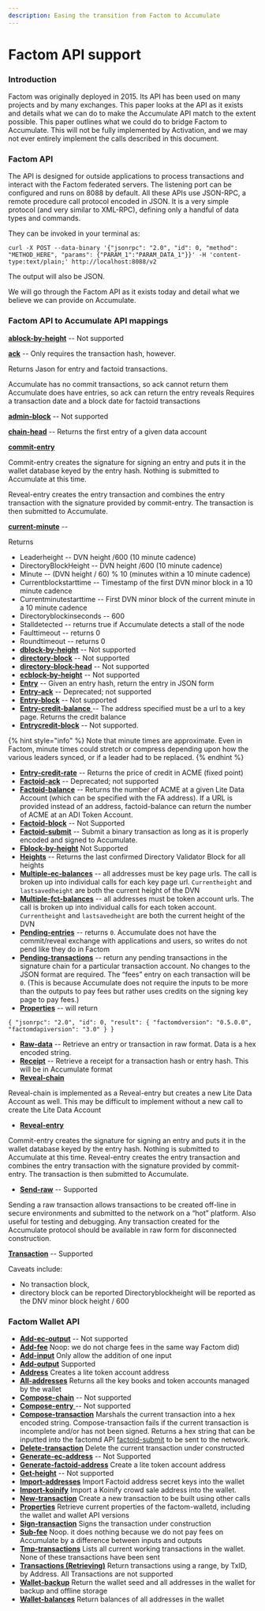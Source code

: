 ```yaml
---
description: Easing the transition from Factom to Accumulate
---
```


# Factom API support

### **Introduction**

&#x20;Factom was originally deployed in 2015. Its API has been used on many projects and by many exchanges. This paper looks at the API as it exists and details what we can do to make the Accumulate API match to the extent possible. This paper outlines what we could do to bridge Factom to Accumulate. This will not be fully implemented by Activation, and we may not ever entirely implement the calls described in this document.&#x20;

### **Factom API**

The API is designed for outside applications to process transactions and interact with the Factom federated servers. The listening port can be configured and runs on 8088 by default. All these APIs use JSON-RPC, a remote procedure call protocol encoded in JSON. It is a very simple protocol (and very similar to XML-RPC), defining only a handful of data types and commands.&#x20;

They can be invoked in your terminal as:&#x20;

```
curl -X POST --data-binary '{"jsonrpc": "2.0", "id": 0, "method": "METHOD_HERE", "params": {"PARAM_1":"PARAM_DATA_1"}}' -H 'content-type:text/plain;' http://localhost:8088/v2 
```

The output will also be JSON.&#x20;

We will go through the Factom API as it exists today and detail what we believe we can provide on Accumulate.

### **Factom API to Accumulate API mappings**

[**ablock-by-height**](https://docs.factomprotocol.org/start/factom-api-docs/factomd-api#ablock-by-height) -- Not supported&#x20;

[**ack**](https://docs.factomprotocol.org/start/factom-api-docs/factomd-api#ack) -- Only requires the transaction hash, however.&#x20;

Returns Jason for entry and factoid transactions.&#x20;

Accumulate has no commit transactions, so ack cannot return them Accumulate does have entries, so ack can return the entry reveals Requires a transaction date and a block date for factoid transactions&#x20;

[**admin-block**](https://docs.factomprotocol.org/start/factom-api-docs/factomd-api#admin-block) -- Not supported&#x20;

[**chain-head**](https://docs.factomprotocol.org/start/factom-api-docs/factomd-api#chain-head) -- Returns the first entry of a given data account&#x20;

[**commit-entry** ](https://docs.factomprotocol.org/start/factom-api-docs/factomd-api#commit-entry)

Commit-entry creates the signature for signing an entry and puts it in the wallet database keyed by the entry hash. Nothing is submitted to Accumulate at this time.&#x20;

Reveal-entry creates the entry transaction and combines the entry transaction with the signature provided by commit-entry. The transaction is then submitted to Accumulate.



[**current-minute**](https://docs.factomprotocol.org/start/factom-api-docs/factomd-api#current-minute) --&#x20;

Returns&#x20;

* Leaderheight -- DVN height /600 (10 minute cadence)&#x20;
* DirectoryBlockHeight -- DVN height /600 (10 minute cadence)&#x20;
* Minute -- (DVN height / 60) % 10 (minutes within a 10 minute cadence)&#x20;
* Currentblockstarttime -- Timestamp of the first DVN minor block in a 10 minute cadence
* Currentminutestarttime -- First DVN minor block of the current minute in a 10 minute cadence
* Directoryblockinseconds -- 600&#x20;
* Stalldetected -- returns true if Accumulate detects a stall of the node&#x20;
* Faulttimeout -- returns 0&#x20;
* Roundtimeout -- returns 0&#x20;
* [**dblock-by-height**](https://docs.factomprotocol.org/start/factom-api-docs/factomd-api#dblock-by-height) -- Not supported&#x20;
* [**directory-block**](https://docs.factomprotocol.org/start/factom-api-docs/factomd-api#directory-block) -- Not supported&#x20;
* [**directory-block-head**](https://docs.factomprotocol.org/start/factom-api-docs/factomd-api#directory-block-head) -- Not supported&#x20;
* [**ecblock-by-height**](https://docs.factomprotocol.org/start/factom-api-docs/factomd-api#ecblock-by-height) -- Not supported&#x20;
* [**Entry**](https://docs.factomprotocol.org/start/factom-api-docs/factomd-api#entry) -- Given an entry hash, return the entry in JSON form&#x20;
* [**Entry-ack**](https://docs.factomprotocol.org/start/factom-api-docs/factomd-api#entry-ack) -- Deprecated; not supported&#x20;
* [**Entry-block**](https://docs.factomprotocol.org/start/factom-api-docs/factomd-api#entry-block) -- Not supported&#x20;
* [**Entry-credit-balance** ](https://docs.factomprotocol.org/start/factom-api-docs/factomd-api#entry-credit-balance)-- The address specified must be a url to a key page. Returns the credit balance&#x20;
* [**Entrycredit-block**](https://docs.factomprotocol.org/start/factom-api-docs/factomd-api#entrycredit-block) -- Not supported.

{% hint style="info" %}
Note that minute times are approximate.  Even in Factom, minute times could stretch or compress depending upon how the various leaders synced, or if a leader had to be replaced.
{% endhint %}

* [**Entry-credit-rate**](https://docs.factomprotocol.org/start/factom-api-docs/factomd-api#entry-credit-rate) -- Returns the price of credit in ACME (fixed point)
* [**Factoid-ack**](https://docs.factomprotocol.org/start/factom-api-docs/factomd-api#factoid-ack) -- Deprecated; not supported
* [**Factoid-balance**](https://docs.factomprotocol.org/start/factom-api-docs/factomd-api#factoid-balance) -- Returns the number of ACME at a given Lite Data Account (which can be specified with the FA address).  If a URL is provided instead of an address, factoid-balance can return the number of ACME at an ADI Token Account.
* [**Factoid-block**](https://docs.factomprotocol.org/start/factom-api-docs/factomd-api#factoid-block) -- Not Supported
* [**Factoid-submit**](https://docs.factomprotocol.org/start/factom-api-docs/factomd-api#factoid-submit) -- Submit a binary transaction as long as it is properly encoded and signed to Accumulate.
* [**Fblock-by-height**](https://docs.factomprotocol.org/start/factom-api-docs/factomd-api#fblock-by-height) Not Supported
* [**Heights**](https://docs.factomprotocol.org/start/factom-api-docs/factomd-api#heights) -- Returns the last confirmed Directory Validator Block for all heights
* [**Multiple-ec-balances**](https://docs.factomprotocol.org/start/factom-api-docs/factomd-api#multiple-ec-balances) -- all addresses must be key page urls. The call is broken up into individual calls for each key page url.  `Currentheight` and `lastsavedheight` are both the current height of the DVN
* [**Multiple-fct-balances**](https://docs.factomprotocol.org/start/factom-api-docs/factomd-api#multiple-fct-balances) -- all addresses must be token account urls.  The call is broken up into individual calls for each token account.  `Currentheight` and `lastsavedheight` are both the current height of the DVN
* [**Pending-entries**](https://docs.factomprotocol.org/start/factom-api-docs/factomd-api#pending-entries) -- returns `0`.  Accumulate does not have the commit/reveal exchange with applications and users, so writes do not pend like they do in Factom
* [**Pending-transactions**](https://docs.factomprotocol.org/start/factom-api-docs/factomd-api#pending-transactions) -- return any pending transactions in the signature chain for a particular transaction account.  No changes to the JSON format are required.  The “fees” entry on each transaction will be `0`.  (This is because Accumulate does not require the inputs to be more than the outputs to pay fees but rather uses credits on the signing key page to pay fees.)
* [**Properties**](https://docs.factomprotocol.org/start/factom-api-docs/factomd-api#properties) -- will return&#x20;

```
{ "jsonrpc": "2.0", "id": 0, "result": { "factomdversion": "0.5.0.0", "factomdapiversion": "3.0" } }
```

* [**Raw-data**](https://docs.factomprotocol.org/start/factom-api-docs/factomd-api#raw-data) -- Retrieve an entry or transaction in raw format.  Data is a hex encoded string.
* [**Receipt**](https://docs.factomprotocol.org/start/factom-api-docs/factomd-api#receipt) -- Retrieve a receipt for a transaction hash or entry hash.  This will be in Accumulate format
* [**Reveal-chain**](https://docs.factomprotocol.org/start/factom-api-docs/factomd-api#reveal-chain)

Reveal-chain is implemented as a Reveal-entry but creates a new Lite Data Account as well. This may be difficult to implement without a new call to create the Lite Data Account

* [**Reveal-entry**](https://docs.factomprotocol.org/start/factom-api-docs/factomd-api#reveal-entry)&#x20;

Commit-entry creates the signature for signing an entry and puts it in the wallet database keyed by the entry hash. Nothing is submitted to Accumulate at this time. Reveal-entry creates the entry transaction and combines the entry transaction with the signature provided by commit-entry. The transaction is then submitted to Accumulate.

* [**Send-raw**](https://docs.factomprotocol.org/start/factom-api-docs/factomd-api#send-raw-message) -- Supported&#x20;

Sending a raw transaction allows transactions to be created off-line in secure environments and submitted to the network on a “hot” platform. Also useful for testing and debugging. Any transaction created for the Accumulate protocol should be available in raw form for disconnected construction.

[**Transaction**](https://docs.factomprotocol.org/start/factom-api-docs/factomd-api#transaction) -- Supported&#x20;

Caveats include:&#x20;

* No transaction block,&#x20;
* directory block can be reported Directoryblockheight will be reported as the DNV minor block height / 600

### **Factom Wallet API**&#x20;

* [**Add-ec-output**](https://docs.factomprotocol.org/start/factom-api-docs/factom-walletd-api#add-ec-output) -- Not supported
* [**Add-fee**](https://docs.factomprotocol.org/start/factom-api-docs/factom-walletd-api#add-fee) Noop: we do not charge fees in the same way Factom did)
* [**Add-input**](https://docs.factomprotocol.org/start/factom-api-docs/factom-walletd-api#add-input) Only allow the addition of one input
* [**Add-output**](https://docs.factomprotocol.org/start/factom-api-docs/factom-walletd-api#add-output) Supported
* [**Address**](https://docs.factomprotocol.org/start/factom-api-docs/factom-walletd-api#address) Creates a lite token account address
* [**All-addresses**](https://docs.factomprotocol.org/start/factom-api-docs/factom-walletd-api#all-addresses) Returns all the key books and token accounts managed by the wallet
* [**Compose-chain**](https://docs.factomprotocol.org/start/factom-api-docs/factom-walletd-api#compose-chain) -- Not supported
* [**Compose-entry** ](https://docs.factomprotocol.org/start/factom-api-docs/factom-walletd-api#compose-entry)-- Not supported
* [**Compose-transaction**](https://docs.factomprotocol.org/start/factom-api-docs/factom-walletd-api#compose-transaction) Marshals the current transaction into a hex encoded string. Compose-transaction fails if the current transaction is incomplete and/or has not been signed.  Returns a hex string that can be inputted into the factomd API [factoid-submit](https://docs.factomprotocol.org/start/factom-api-docs/factomd-api#factoid-submit) to be sent to the network.
* [**Delete-transaction**](https://docs.factomprotocol.org/start/factom-api-docs/factom-walletd-api#delete-transaction) Delete the current transaction under constructed
* [**Generate-ec-address**](https://docs.factomprotocol.org/start/factom-api-docs/factom-walletd-api#generate-ec-address) -- Not Supported
* [**Generate-factoid-address**](https://docs.factomprotocol.org/start/factom-api-docs/factom-walletd-api#generate-factoid-address) Create a lite token account address
* [**Get-height**](https://docs.factomprotocol.org/start/factom-api-docs/factom-walletd-api#get-height) -- Not supported
* [**Import-addresses**](https://docs.factomprotocol.org/start/factom-api-docs/factom-walletd-api#import-addresses) Import Factoid address secret keys into the wallet
* [**Import-koinify**](https://docs.factomprotocol.org/start/factom-api-docs/factom-walletd-api#import-koninify) Import a Koinify crowd sale address into the wallet.
* [**New-transaction**](https://docs.factomprotocol.org/start/factom-api-docs/factom-walletd-api#new-transaction) Create a new transaction to be built using other calls
* [**Properties**](https://docs.factomprotocol.org/start/factom-api-docs/factom-walletd-api#properties) Retrieve current properties of the factom-walletd, including the wallet and wallet API versions
* [**Sign-transaction**](http://sign-transaction) Signs the transaction under construction
* [**Sub-fee**](https://docs.factomprotocol.org/start/factom-api-docs/factom-walletd-api#sub-fee) Noop. it does nothing because we do not pay fees on Accumulate by a difference between inputs and outputs
* [**Tmp-transactions**](https://docs.factomprotocol.org/start/factom-api-docs/factom-walletd-api#tmp-transactions) Lists all current working transactions in the wallet.  None of these transactions have been sent
* [**Transactions (Retrieving)**](https://docs.factomprotocol.org/start/factom-api-docs/factom-walletd-api#transactions-retrieving) Return transactions using a range, by TxID, by Address.  All Transactions are not supported
* [**Wallet-backup**](https://docs.factomprotocol.org/start/factom-api-docs/factom-walletd-api#wallet-backup) Return the wallet seed and all addresses in the wallet for backup and offline storage
* [**Wallet-balances**](https://docs.factomprotocol.org/start/factom-api-docs/factom-walletd-api#wallet-balances) Return balances of all addresses in the wallet
